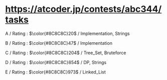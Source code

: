# https://atcoder.jp/contests/abc344/tasks

A / Rating : $\color{#8C8C8C}20$ / Implementation, Strings

B / Rating : $\color{#8C8C8C}47$ / Implementation

C / Rating : $\color{#8C8C8C}204$ / Tree_Set, Bruteforce

D / Rating : $\color{#8C8C8C}854$ / DP, Strings

E / Rating : $\color{#8C8C8C}973$ / Linked_List
